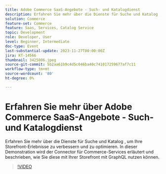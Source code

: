 ```yaml
---
title: Adobe Commerce SaaS-Angebote - Such- und Katalogdienst
description: Erfahren Sie mehr über die Dienste für Suche und Katalog , um Ihre Storefront-Erlebnisse zu verbessern und zu optimieren.  In dieser Demonstration wird der Connector für Commerce-Services erläutert und beschrieben, wie Sie diese mit Ihrer Storefront mit GraphQL nutzen können.
solution: Commerce
feature-set: Commerce
feature: Saas, Services, Catalog Service
topic: Development
role: Developer, User
level: Beginner, Intermediate
doc-type: Event
last-substantial-update: 2023-11-27T00:00:00Z
jira: KT-14566
thumbnail: 3425806.jpeg
source-git-commit: 5b2aa61b9c4d5c046ba40c741017259677af7c11
workflow-type: tm+mt
source-wordcount: '80'
ht-degree: 0%

---
```



# Erfahren Sie mehr über Adobe Commerce SaaS-Angebote - Such- und Katalogdienst

Erfahren Sie mehr über die Dienste für Suche und Katalog , um Ihre Storefront-Erlebnisse zu verbessern und zu optimieren.  In dieser Demonstration wird der Connector für Commerce-Services erläutert und beschrieben, wie Sie diese mit Ihrer Storefront mit GraphQL nutzen können.

>[!VIDEO](https://video.tv.adobe.com/v/3425806/?learn=on)
